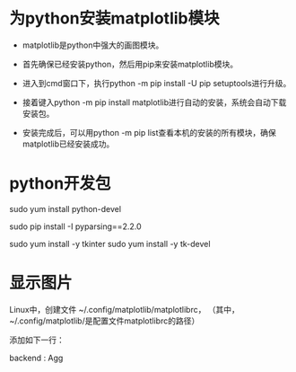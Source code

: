 # 为python安装matplotlib模块
- matplotlib是python中强大的画图模块。

- 首先确保已经安装python，然后用pip来安装matplotlib模块。

- 进入到cmd窗口下，执行python -m pip install -U pip setuptools进行升级。

- 接着键入python -m pip install matplotlib进行自动的安装，系统会自动下载安装包。

- 安装完成后，可以用python -m pip list查看本机的安装的所有模块，确保matplotlib已经安装成功。

# python开发包
sudo yum install python-devel

sudo pip install -I pyparsing==2.2.0

sudo yum install -y tkinter 
sudo yum install -y tk-devel


# 显示图片
Linux中，创建文件 ~/.config/matplotlib/matplotlibrc， 
（其中，~/.config/matplotlib/是配置文件matplotlibrc的路径）

添加如下一行：

backend : Agg
